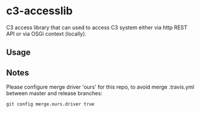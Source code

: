 c3-accesslib
============

C3 access library that can used to access C3 system either via http REST API or via OSGi context (locally).

Usage
-----

Notes
-----

Please configure merge driver 'ours' for this repo, to avoid merge .travis.yml between master and release branches:

```
git config merge.ours.driver true
```
